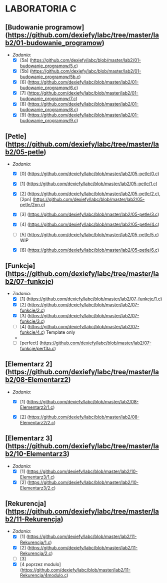 # LABORATORIA C
## [Budowanie programow] (https://github.com/dexiefy/labc/tree/master/lab2/01-budowanie_programow)
  * _Zadania:_
    + [x] [5a] (https://github.com/dexiefy/labc/blob/master/lab2/01-budowanie_programow/5.c) 
    + [x] [5b] (https://github.com/dexiefy/labc/blob/master/lab2/01-budowanie_programow/5b.c)
    + [x] [6] (https://github.com/dexiefy/labc/blob/master/lab2/01-budowanie_programow/6.c) 
    + [x] [7] (https://github.com/dexiefy/labc/blob/master/lab2/01-budowanie_programow/7.c)
    + [x] [8] (https://github.com/dexiefy/labc/blob/master/lab2/01-budowanie_programow/8.c)
    + [x] [9] (https://github.com/dexiefy/labc/blob/master/lab2/01-budowanie_programow/9.c)

## [Petle] (https://github.com/dexiefy/labc/tree/master/lab2/05-petle)
  * _Zadania:_
    + [x]  [0] (https://github.com/dexiefy/labc/blob/master/lab2/05-petle/0.c)
    + [x]  [1] (https://github.com/dexiefy/labc/blob/master/lab2/05-petle/1.c)
    + [x]  [2] (https://github.com/dexiefy/labc/blob/master/lab2/05-petle/2.c), [2pn] (https://github.com/dexiefy/labc/blob/master/lab2/05-petle/2pn.c)
    + [x]  [3] (https://github.com/dexiefy/labc/blob/master/lab2/05-petle/3.c)
    + [x]  [4] (https://github.com/dexiefy/labc/blob/master/lab2/05-petle/4.c)
    + [ ]  [5] (https://github.com/dexiefy/labc/blob/master/lab2/05-petle/5.c) WIP
    + [x]  [6] (https://github.com/dexiefy/labc/blob/master/lab2/05-petle/6.c)
 

## [Funkcje] (https://github.com/dexiefy/labc/tree/master/lab2/07-funkcje)
  * _Zadania:_
    + [x] [1] (https://github.com/dexiefy/labc/blob/master/lab2/07-funkcje/1.c)
    + [x] [2] (https://github.com/dexiefy/labc/blob/master/lab2/07-funkcje/2.c)
    + [x] [3] (https://github.com/dexiefy/labc/blob/master/lab2/07-funkcje/3.c)
    + [ ] [4] (https://github.com/dexiefy/labc/blob/master/lab2/07-funkcje/4.c) Template only
    + 
    + [ ] [perfect] (https://github.com/dexiefy/labc/blob/master/lab2/07-funkcje/perf3a.c)

## [Elementarz 2] (https://github.com/dexiefy/labc/tree/master/lab2/08-Elementarz2)
  * _Zadania:_
    + [x] [1] (https://github.com/dexiefy/labc/blob/master/lab2/08-Elementarz2/1.c)
    + [x] [2] (https://github.com/dexiefy/labc/blob/master/lab2/08-Elementarz2/2.c)


## [Elementarz 3] (https://github.com/dexiefy/labc/tree/master/lab2/10-Elementarz3)
  * _Zadania:_
    + [x] [1] (https://github.com/dexiefy/labc/blob/master/lab2/10-Elementarz3/1.c)
    + [x] [2] (https://github.com/dexiefy/labc/blob/master/lab2/10-Elementarz3/2.c)
 
## [Rekurencja] (https://github.com/dexiefy/labc/tree/master/lab2/11-Rekurencja)
* _Zadania:_
    + [x] [1] (https://github.com/dexiefy/labc/blob/master/lab2/11-Rekurencja/1.c)
    + [x] [2] (https://github.com/dexiefy/labc/blob/master/lab2/11-Rekurencja/2.c)
    + [ ] [3]
    + [x] [4 poprzez modulo] (https://github.com/dexiefy/labc/blob/master/lab2/11-Rekurencja/4modulo.c) 
